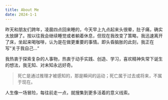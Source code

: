 ```yaml
---
title: About Me
date: 2024-1-1
---
```

昨天和朋友们跨年，凌晨四点回来睡的，今天早上九点起来头很晕，肚子痛，确实太放肆了。按以往我会继续睡觉或者躺着休息，但现在我改变了策略，我迅速离开了床，坐起来喝咖啡，认为是在做更重要的事情。即头昏脑胀的此刻，我正在写“关于我自己...“

我热衷于探索复杂的人事物，热衷于动手实践、创造、学习，喜欢精神失常下诞生的想法，我无知、对未知永远好奇。

> 死亡是通过推理才被感知的，那是瞬间的运动；死亡属于过去或将来，不属于现在。

人生像一场冒险，每往前走一点，就搜集到更多活着的意义线索。












